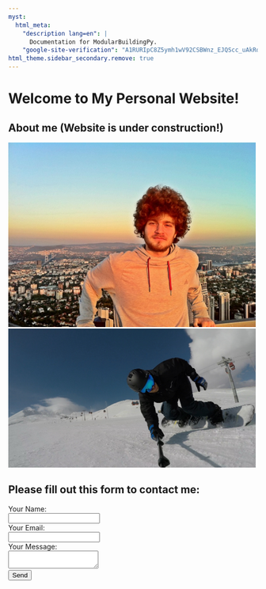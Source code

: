 ```yaml
---
myst:
  html_meta:
    "description lang=en": |
      Documentation for ModularBuildingPy.
    "google-site-verification": "A1RURIpC8Z5ymh1wV92CSBWnz_EJQScc_uAkRdHePwc"
html_theme.sidebar_secondary.remove: true
---
```



# Welcome to My Personal Website!

## About me (Website is under construction!)

<img src="/_static/me1.JPG" alt="Image 1" width="500"/>
<br>

<img src="/_static/me2.JPG" alt="Image 2" width="500"/>
<br>

## Please fill out this form to contact me:

<form action="https://formspree.io/f/myyrzebr" method="POST">
    <label for="name">Your Name:</label><br>
    <input type="text" id="name" name="name" required><br>
    <label for="email">Your Email:</label><br>
    <input type="email" id="email" name="_replyto" required><br>
    <label for="message">Your Message:</label><br>
    <textarea id="message" name="message" required></textarea><br>
    <input type="submit" value="Send">
</form>
